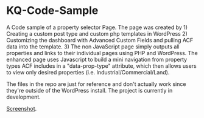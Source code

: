 # KQ-Code-Sample

A Code sample of a property selector Page. The page was created by 1) Creating a custom post type and custom php templates in WordPress 2) Customizing the dashboard with Advanced Custom Fields and pulling ACF data into the template. 3) The non JavaScript page simply outputs all properties and links to their individual pages using PHP and WordPress. The enhanced page uses Javascript to build a mini navigation from property types ACF includes in a "data-prop-type" attribute, which then allows users to view only desired properties (i.e. Industrial/Commercial/Land).

The files in the repo are just for reference and don't actually work since they're outside of the WordPress install. The project is currently in development.

[Screenshot](https://github.com/triblework/static-framework/blob/master/screenshot.jpg).
